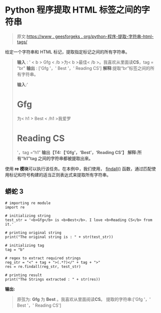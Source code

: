 # Python 程序提取 HTML 标签之间的字符串

> 原文:[https://www . geesforgeks . org/python-程序-提取-字符串-html-tags/](https://www.geeksforgeeks.org/python-program-to-extract-strings-between-html-tags/)

给定一个字符串和 HTML 标记，提取指定标记之间的所有字符串。

> **输入** : ' < b > Gfg < /b >为< b >最佳< /b >。我喜欢从里面读<b>CS</b>，tag = "br"
> **输出** : ['Gfg '，' Best '，' Reading CS']
> **解释**:提取“br”标签之间的所有字符串。
> 
> **输入**:'<h1>Gfg</h1>为< h1 > Best < /h1 >我爱罗<h1>Reading CS</h1>'，tag =“h1”
> **输出【T4:【‘Gfg’，‘Best’，‘Reading CS’】
> **解释**:所有“h1”tag 之间的字符串都被提取出来。**

使用 **re 模块**可以执行该任务。在本例中，我们使用， [findall()](https://www.geeksforgeeks.org/regular-expressions-python-set-1-search-match-find/#:~:text=findall()%20%3A%20Return%20all%20non,(Source%20%3A%20Python%20Docs).) 函数，通过匹配使用标记和符号构建的适当正则表达式来提取所有字符串。

## 蟒蛇 3

```
# importing re module
import re

# initializing string
test_str = '<b>Gfg</b> is <b>Best</b>. I love <b>Reading CS</b> from it.'

# printing original string
print("The original string is : " + str(test_str))

# initializing tag
tag = "b"

# regex to extract required strings
reg_str = "<" + tag + ">(.*?)</" + tag + ">"
res = re.findall(reg_str, test_str)

# printing result
print("The Strings extracted : " + str(res))
```

**输出:**

> 原弦为: **Gfg** 为 **Best** 。我喜欢从里面阅读**CS**。
> 提取的字符串:['Gfg '，' Best '，' Reading CS']
